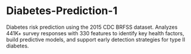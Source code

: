 # Diabetes-Prediction-1
Diabetes risk prediction using the 2015 CDC BRFSS dataset. Analyzes 441K+ survey responses with 330 features to identify key health factors, build predictive models, and support early detection strategies for type II diabetes.
